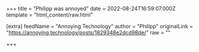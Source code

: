 
+++
title = "Philipp was annoyed"
date = 2022-08-24T16:59:07.000Z
template = "html_content/raw.html"

[extra]
feedName = "Annoying Technology"
author = "Philipp"
originalLink = "https://annoying.technology/posts/1829348e2dcd98de/"
raw = ""

+++

